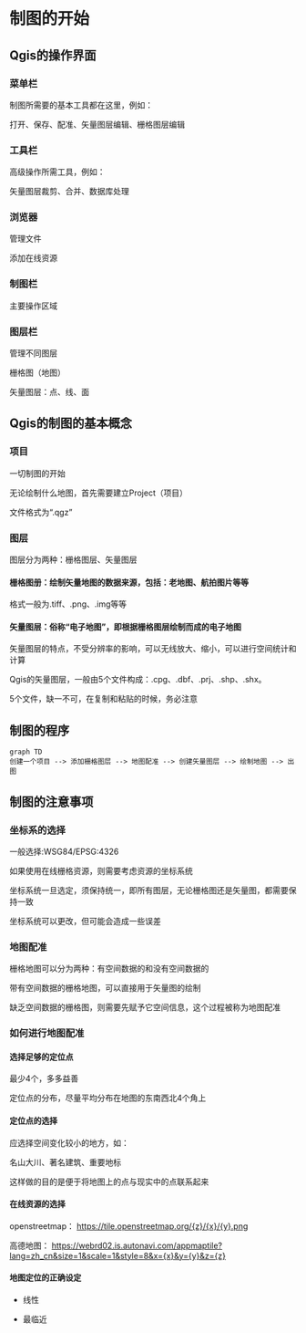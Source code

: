 # 制图的开始


## Qgis的操作界面


### 菜单栏

制图所需要的基本工具都在这里，例如：

打开、保存、配准、矢量图层编辑、栅格图层编辑

### 工具栏

高级操作所需工具，例如：

矢量图层裁剪、合并、数据库处理

### 浏览器

管理文件

添加在线资源

### 制图栏

主要操作区域

### 图层栏

管理不同图层

栅格图（地图）

矢量图层：点、线、面

## Qgis的制图的基本概念

### 项目

一切制图的开始

无论绘制什么地图，首先需要建立Project（项目）

文件格式为“.qgz”

### 图层

图层分为两种：栅格图层、矢量图层

#### 栅格图册：绘制矢量地图的数据来源，包括：老地图、航拍图片等等

格式一般为.tiff、.png、.img等等

#### 矢量图层：俗称“电子地图”，即根据栅格图层绘制而成的电子地图

矢量图层的特点，不受分辨率的影响，可以无线放大、缩小，可以进行空间统计和计算

Qgis的矢量图层，一般由5个文件构成：.cpg、.dbf、.prj、.shp、.shx。

5个文件，缺一不可，在复制和粘贴的时候，务必注意

## 制图的程序


```mermaid
graph TD
创建一个项目 --> 添加栅格图层 --> 地图配准 --> 创建矢量图层 --> 绘制地图 --> 出图
```

## 制图的注意事项

### 坐标系的选择

一般选择:WSG84/EPSG:4326

如果使用在线栅格资源，则需要考虑资源的坐标系统

坐标系统一旦选定，须保持统一，即所有图层，无论栅格图还是矢量图，都需要保持一致

坐标系统可以更改，但可能会造成一些误差


### 地图配准

栅格地图可以分为两种：有空间数据的和没有空间数据的

带有空间数据的栅格地图，可以直接用于矢量图的绘制

缺乏空间数据的栅格图，则需要先赋予它空间信息，这个过程被称为地图配准

### 如何进行地图配准

#### 选择足够的定位点

最少4个，多多益善

定位点的分布，尽量平均分布在地图的东南西北4个角上

#### 定位点的选择

应选择空间变化较小的地方，如：

名山大川、著名建筑、重要地标

这样做的目的是便于将地图上的点与现实中的点联系起来

#### 在线资源的选择

openstreetmap： https://tile.openstreetmap.org/{z}/{x}/{y}.png

高德地图：  https://webrd02.is.autonavi.com/appmaptile?lang=zh_cn&size=1&scale=1&style=8&x={x}&y={y}&z={z}


#### 地图定位的正确设定

-   线性

- 最临近














